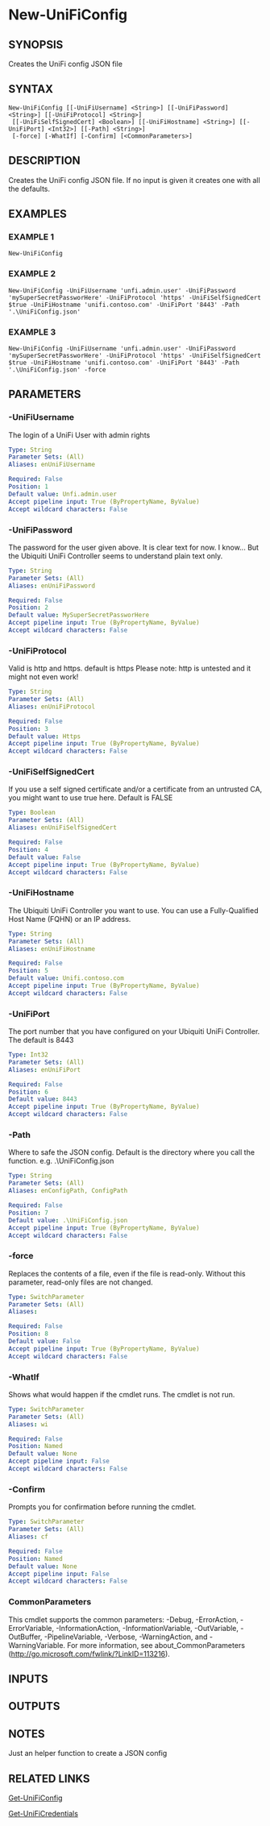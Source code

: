 ﻿---
external help file: UniFiTooling-help.xml
HelpVersion: 1.0.8
Locale: en-US
Module Guid: 7fff91a0-02eb-4df2-84d5-c7d3cd7f7a5d
Module Name: UniFiTooling
online version: https://github.com/Enatec/UniFiTooling/raw/master/docs/New-UniFiConfig.md
schema: 2.0.0
---

# New-UniFiConfig

## SYNOPSIS
Creates the UniFi config JSON file

## SYNTAX

```
New-UniFiConfig [[-UniFiUsername] <String>] [[-UniFiPassword] <String>] [[-UniFiProtocol] <String>]
 [[-UniFiSelfSignedCert] <Boolean>] [[-UniFiHostname] <String>] [[-UniFiPort] <Int32>] [[-Path] <String>]
 [-force] [-WhatIf] [-Confirm] [<CommonParameters>]
```

## DESCRIPTION
Creates the UniFi config JSON file.
If no input is given it creates one with all the defaults.

## EXAMPLES

### EXAMPLE 1
```
New-UniFiConfig
```

### EXAMPLE 2
```
New-UniFiConfig -UniFiUsername 'unfi.admin.user' -UniFiPassword 'mySuperSecretPassworHere' -UniFiProtocol 'https' -UniFiSelfSignedCert $true -UniFiHostname 'unifi.contoso.com' -UniFiPort '8443' -Path '.\UniFiConfig.json'
```

### EXAMPLE 3
```
New-UniFiConfig -UniFiUsername 'unfi.admin.user' -UniFiPassword 'mySuperSecretPassworHere' -UniFiProtocol 'https' -UniFiSelfSignedCert $true -UniFiHostname 'unifi.contoso.com' -UniFiPort '8443' -Path '.\UniFiConfig.json' -force
```

## PARAMETERS

### -UniFiUsername
The login of a UniFi User with admin rights

```yaml
Type: String
Parameter Sets: (All)
Aliases: enUniFiUsername

Required: False
Position: 1
Default value: Unfi.admin.user
Accept pipeline input: True (ByPropertyName, ByValue)
Accept wildcard characters: False
```

### -UniFiPassword
The password for the user given above.
It is clear text for now.
I know...
But the Ubiquiti UniFi Controller seems to understand plain text only.

```yaml
Type: String
Parameter Sets: (All)
Aliases: enUniFiPassword

Required: False
Position: 2
Default value: MySuperSecretPassworHere
Accept pipeline input: True (ByPropertyName, ByValue)
Accept wildcard characters: False
```

### -UniFiProtocol
Valid is http and https.
default is https
Please note: http is untested and it might not even work!

```yaml
Type: String
Parameter Sets: (All)
Aliases: enUniFiProtocol

Required: False
Position: 3
Default value: Https
Accept pipeline input: True (ByPropertyName, ByValue)
Accept wildcard characters: False
```

### -UniFiSelfSignedCert
If you use a self signed certificate and/or a certificate from an untrusted CA, you might want to use true here.
Default is FALSE

```yaml
Type: Boolean
Parameter Sets: (All)
Aliases: enUniFiSelfSignedCert

Required: False
Position: 4
Default value: False
Accept pipeline input: True (ByPropertyName, ByValue)
Accept wildcard characters: False
```

### -UniFiHostname
The Ubiquiti UniFi Controller you want to use.
You can use a Fully-Qualified Host Name (FQHN) or an IP address.

```yaml
Type: String
Parameter Sets: (All)
Aliases: enUniFiHostname

Required: False
Position: 5
Default value: Unifi.contoso.com
Accept pipeline input: True (ByPropertyName, ByValue)
Accept wildcard characters: False
```

### -UniFiPort
The port number that you have configured on your Ubiquiti UniFi Controller.
The default is 8443

```yaml
Type: Int32
Parameter Sets: (All)
Aliases: enUniFiPort

Required: False
Position: 6
Default value: 8443
Accept pipeline input: True (ByPropertyName, ByValue)
Accept wildcard characters: False
```

### -Path
Where to safe the JSON config.
Default is the directory where you call the function.
e.g.
.\UniFiConfig.json

```yaml
Type: String
Parameter Sets: (All)
Aliases: enConfigPath, ConfigPath

Required: False
Position: 7
Default value: .\UniFiConfig.json
Accept pipeline input: True (ByPropertyName, ByValue)
Accept wildcard characters: False
```

### -force
Replaces the contents of a file, even if the file is read-only.
Without this parameter, read-only files are not changed.

```yaml
Type: SwitchParameter
Parameter Sets: (All)
Aliases:

Required: False
Position: 8
Default value: False
Accept pipeline input: True (ByPropertyName, ByValue)
Accept wildcard characters: False
```

### -WhatIf
Shows what would happen if the cmdlet runs.
The cmdlet is not run.

```yaml
Type: SwitchParameter
Parameter Sets: (All)
Aliases: wi

Required: False
Position: Named
Default value: None
Accept pipeline input: False
Accept wildcard characters: False
```

### -Confirm
Prompts you for confirmation before running the cmdlet.

```yaml
Type: SwitchParameter
Parameter Sets: (All)
Aliases: cf

Required: False
Position: Named
Default value: None
Accept pipeline input: False
Accept wildcard characters: False
```

### CommonParameters
This cmdlet supports the common parameters: -Debug, -ErrorAction, -ErrorVariable, -InformationAction, -InformationVariable, -OutVariable, -OutBuffer, -PipelineVariable, -Verbose, -WarningAction, and -WarningVariable.
For more information, see about_CommonParameters (http://go.microsoft.com/fwlink/?LinkID=113216).

## INPUTS

## OUTPUTS

## NOTES
Just an helper function to create a JSON config

## RELATED LINKS

[Get-UniFiConfig]()

[Get-UniFiCredentials]()

